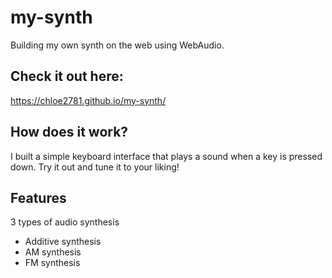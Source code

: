 # my-synth
Building my own synth on the web using WebAudio.

## Check it out here:
https://chloe2781.github.io/my-synth/

## How does it work?
I built a simple keyboard interface that plays a sound when a key is pressed down. Try it out and tune it to your liking!

## Features
3 types of audio synthesis
  - Additive synthesis
  - AM synthesis
  - FM synthesis
